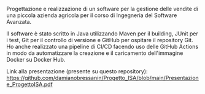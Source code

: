 Progettazione e realizzazione di un software per la gestione delle vendite di una piccola azienda agricola per il corso di Ingegneria del Software Avanzata.

Il software è stato scritto in Java utilizzando Maven per il building, JUnit per i test, Git per il controllo di versione e GitHub per ospitare il repository Git.
Ho anche realizzato una pipeline di CI/CD facendo uso delle GitHub Actions in modo da automatizzare la creazione e il caricamento dell'immagine Docker su Docker Hub.

Link alla presentazione (presente su questo repository): https://github.com/damianobressanin/Progetto_ISA/blob/main/Presentazione_ProgettoISA.pdf

